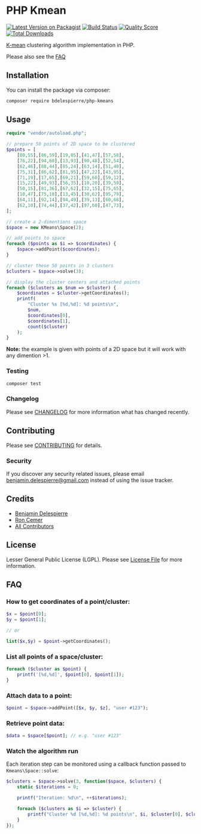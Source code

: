 # PHP Kmean

[![Latest Version on Packagist](https://img.shields.io/packagist/v/bdelespierre/php-kmeans.svg?style=flat-square)](https://packagist.org/packages/bdelespierre/php-kmeans)
[![Build Status](https://img.shields.io/travis/bdelespierre/php-kmeans/master.svg?style=flat-square)](https://travis-ci.org/bdelespierre/php-kmeans)
[![Quality Score](https://img.shields.io/scrutinizer/g/bdelespierre/php-kmeans.svg?style=flat-square)](https://scrutinizer-ci.com/g/bdelespierre/php-kmeans)
[![Total Downloads](https://img.shields.io/packagist/dt/bdelespierre/php-kmeans.svg?style=flat-square)](https://packagist.org/packages/bdelespierre/php-kmean)

[K-mean](http://en.wikipedia.org/wiki/K-means_clustering) clustering algorithm implementation in PHP.

Please also see the [FAQ](#faq)

## Installation

You can install the package via composer:

```bash
composer require bdelespierre/php-kmeans
```

## Usage

```PHP
require "vendor/autoload.php";

// prepare 50 points of 2D space to be clustered
$points = [
    [80,55],[86,59],[19,85],[41,47],[57,58],
    [76,22],[94,60],[13,93],[90,48],[52,54],
    [62,46],[88,44],[85,24],[63,14],[51,40],
    [75,31],[86,62],[81,95],[47,22],[43,95],
    [71,19],[17,65],[69,21],[59,60],[59,12],
    [15,22],[49,93],[56,35],[18,20],[39,59],
    [50,15],[81,36],[67,62],[32,15],[75,65],
    [10,47],[75,18],[13,45],[30,62],[95,79],
    [64,11],[92,14],[94,49],[39,13],[60,68],
    [62,10],[74,44],[37,42],[97,60],[47,73],
];

// create a 2-dimentions space
$space = new KMeans\Space(2);

// add points to space
foreach ($points as $i => $coordinates) {
    $space->addPoint($coordinates);
}

// cluster these 50 points in 3 clusters
$clusters = $space->solve(3);

// display the cluster centers and attached points
foreach ($clusters as $num => $cluster) {
    $coordinates = $cluster->getCoordinates();
    printf(
        "Cluster %s [%d,%d]: %d points\n",
        $num,
        $coordinates[0],
        $coordinates[1],
        count($cluster)
    );
}
```

**Note:** the example is given with points of a 2D space but it will work with any dimention >1.

### Testing

``` bash
composer test
```

### Changelog

Please see [CHANGELOG](CHANGELOG.md) for more information what has changed recently.

## Contributing

Please see [CONTRIBUTING](CONTRIBUTING.md) for details.

### Security

If you discover any security related issues, please email benjamin.delespierre@gmail.com instead of using the issue tracker.

## Credits

- [Benjamin Delespierre](https://github.com/bdelespierre)
- [Ron Cemer](https://github.com/roncemer)
- [All Contributors](../../contributors)

## License

Lesser General Public License (LGPL). Please see [License File](LICENSE.md) for more information.

## FAQ

### How to get coordinates of a point/cluster:
```PHP
$x = $point[0];
$y = $point[1];

// or

list($x,$y) = $point->getCoordinates();
```

### List all points of a space/cluster:

```PHP
foreach ($cluster as $point) {
    printf('[%d,%d]', $point[0], $point[1]);
}
```

### Attach data to a point:

```PHP
$point = $space->addPoint([$x, $y, $z], "user #123");
```

### Retrieve point data:

```PHP
$data = $space[$point]; // e.g. "user #123"
```

### Watch the algorithm run

Each iteration step can be monitored using a callback function passed to `Kmeans\Space::solve`:

```PHP
$clusters = $space->solve(3, function($space, $clusters) {
    static $iterations = 0;

    printf("Iteration: %d\n", ++$iterations);

    foreach ($clusters as $i => $cluster) {
        printf("Cluster %d [%d,%d]: %d points\n", $i, $cluster[0], $cluster[1], count($cluster));
    }
});
```
